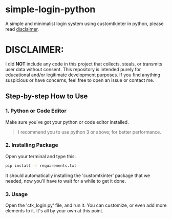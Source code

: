 # simple-login-python
A simple and minimalist login system using customtkinter in python, please read [disclaimer](#disclaimer).

# DISCLAIMER:
I did **NOT** include any code in this project that collects, steals, or transmits user data without consent. This repository is intended purely for educational and/or legitimate development purposes. If you find anything suspicious or have concerns, feel free to open an issue or contact me.

## Step-by-step How to Use
### 1. Python or Code Editor
Make sure you've got your python or code editor installed.
> I recommend you to use python 3 or above; for better performance.

### 2. Installing Package
Open your terminal and type this:
```bash
pip install -r requirements.txt
```
It should automatically installing the 'customtkinter' package that we needed, now you'll have to wait for a while to get it done.

### 3. Usage
Open the 'ctk_login.py' file, and run it. You can customize, or even add more elements to it. It's all by your own at this point.
